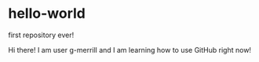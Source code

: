 # hello-world
first repository ever!

Hi there!  I am user g-merrill and I am learning how to use GitHub right now!
